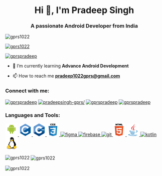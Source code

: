 <h1 align="center">Hi 👋, I'm Pradeep Singh</h1>
<h3 align="center">A passionate Android Developer from India</h3>

<p align="left"> <img src="https://komarev.com/ghpvc/?username=gprs1022&label=Profile%20views&color=0e75b6&style=flat" alt="gprs1022" /> </p>

<p align="left"> <a href="https://github.com/ryo-ma/github-profile-trophy"><img src="https://github-profile-trophy.vercel.app/?username=gprs1022" alt="gprs1022" /></a> </p>

<p align="left"> <a href="https://twitter.com/gprspradeep" target="blank"><img src="https://img.shields.io/twitter/follow/gprspradeep?logo=twitter&style=for-the-badge" alt="gprspradeep" /></a> </p>

- 🌱 I’m currently learning **Advance Android Development**

- 📫 How to reach me **pradeep1022gprs@gmail.com**

<h3 align="left">Connect with me:</h3>
<p align="left">
<a href="https://twitter.com/gprspradeep" target="blank"><img align="center" src="https://raw.githubusercontent.com/rahuldkjain/github-profile-readme-generator/master/src/images/icons/Social/twitter.svg" alt="gprspradeep" height="30" width="40" /></a>
<a href="https://linkedin.com/in/pradeepsingh-gprs/" target="blank"><img align="center" src="https://raw.githubusercontent.com/rahuldkjain/github-profile-readme-generator/master/src/images/icons/Social/linked-in-alt.svg" alt="pradeepsingh-gprs/" height="30" width="40" /></a>
<a href="https://instagram.com/gprspradeep" target="blank"><img align="center" src="https://raw.githubusercontent.com/rahuldkjain/github-profile-readme-generator/master/src/images/icons/Social/instagram.svg" alt="gprspradeep" height="30" width="40" /></a>
<a href="https://www.youtube.com/channel/UCpJm2IhyKK5--Eq6PpLLoRQ" target="blank"><img align="center" src="https://raw.githubusercontent.com/rahuldkjain/github-profile-readme-generator/master/src/images/icons/Social/youtube.svg" alt="gprspradeep" height="30" width="40" /></a>
</p>

<h3 align="left">Languages and Tools:</h3>
<p align="left"> <a href="https://developer.android.com" target="_blank" rel="noreferrer"> <img src="https://raw.githubusercontent.com/devicons/devicon/master/icons/android/android-original-wordmark.svg" alt="android" width="40" height="40"/> </a> <a href="https://www.cprogramming.com/" target="_blank" rel="noreferrer"> <img src="https://raw.githubusercontent.com/devicons/devicon/master/icons/c/c-original.svg" alt="c" width="40" height="40"/> </a> <a href="https://www.w3schools.com/cpp/" target="_blank" rel="noreferrer"> <img src="https://raw.githubusercontent.com/devicons/devicon/master/icons/cplusplus/cplusplus-original.svg" alt="cplusplus" width="40" height="40"/> </a> <a href="https://www.w3schools.com/css/" target="_blank" rel="noreferrer"> <img src="https://raw.githubusercontent.com/devicons/devicon/master/icons/css3/css3-original-wordmark.svg" alt="css3" width="40" height="40"/> </a> <a href="https://www.figma.com/" target="_blank" rel="noreferrer"> <img src="https://www.vectorlogo.zone/logos/figma/figma-icon.svg" alt="figma" width="40" height="40"/> </a> <a href="https://firebase.google.com/" target="_blank" rel="noreferrer"> <img src="https://www.vectorlogo.zone/logos/firebase/firebase-icon.svg" alt="firebase" width="40" height="40"/> </a> <a href="https://git-scm.com/" target="_blank" rel="noreferrer"> <img src="https://www.vectorlogo.zone/logos/git-scm/git-scm-icon.svg" alt="git" width="40" height="40"/> </a> <a href="https://www.w3.org/html/" target="_blank" rel="noreferrer"> <img src="https://raw.githubusercontent.com/devicons/devicon/master/icons/html5/html5-original-wordmark.svg" alt="html5" width="40" height="40"/> </a> <a href="https://www.java.com" target="_blank" rel="noreferrer"> <img src="https://raw.githubusercontent.com/devicons/devicon/master/icons/java/java-original.svg" alt="java" width="40" height="40"/> </a> <a href="https://kotlinlang.org" target="_blank" rel="noreferrer"> <img src="https://www.vectorlogo.zone/logos/kotlinlang/kotlinlang-icon.svg" alt="kotlin" width="40" height="40"/> </a> <a href="https://www.linux.org/" target="_blank" rel="noreferrer"> <img src="https://raw.githubusercontent.com/devicons/devicon/master/icons/linux/linux-original.svg" alt="linux" width="40" height="40"/> </a> </p>

<p><img align="left" src="https://github-readme-stats.vercel.app/api/top-langs?username=gprs1022&show_icons=true&locale=en&layout=compact" alt="gprs1022" /></p>

<p>&nbsp;<img align="center" src="https://github-readme-stats.vercel.app/api?username=gprs1022&show_icons=true&locale=en" alt="gprs1022" /></p>

<p><img align="center" src="https://github-readme-streak-stats.herokuapp.com/?user=gprs1022&" alt="gprs1022" /></p>
